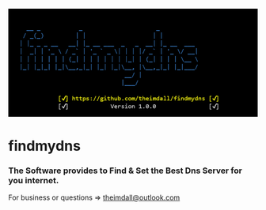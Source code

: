![mainMenu](https://github.com/theimdall/findmydns/blob/master/img/mainMenu0.png)
# findmydns
### The Software provides to Find & Set the Best Dns Server for you internet.



For business or questions => theimdall@outlook.com